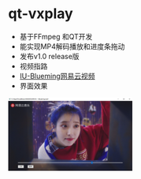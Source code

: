 # qt-vxplay

- 基于FFmpeg 和QT开发
- 能实现MP4解码播放和进度条拖动
- 发布v1.0 release版
- 视频指路 
- [IU-Blueming网易云视频](http://music.163.com/mv/?id=10903021&userid=618164109)
- 界面效果 
<img src="https://github.com/nepleo/qt-vxplay/blob/master/src/Blueming-IU.png" width="50%" height="50%" alt="Blueming-IU"/>

